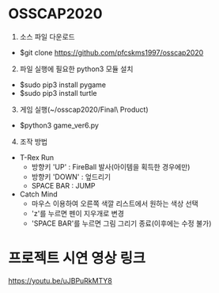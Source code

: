 # OSSCAP2020
1. 소스 파일 다운로드
 - $git clone https://github.com/pfcskms1997/osscap2020
 
2. 파일 실행에 필요한 python3 모듈 설치 
 - $sudo pip3 install pygame
 - $sudo pip3 install turtle

3. 게임 실행(~/osscap2020/Final\ Product)
 - $python3 game_ver6.py
 
4. 조작 방법
  - T-Rex Run
    * 방향키 'UP'   : FireBall 발사(아이템을 획득한 경우에만)
    * 방향키 'DOWN' : 엎드리기
    * SPACE BAR     : JUMP
  - Catch Mind
    * 마우스 이용하여 오른쪽 색깔 리스트에서 원하는 색상 선택
    * 'z'를 누르면 펜이 지우개로 변경
    * 'SPACE BAR'를 누르면 그림 그리기 종료(이후에는 수정 불가)

# 프로젝트 시연 영상 링크
https://youtu.be/uJBPuRkMTY8
